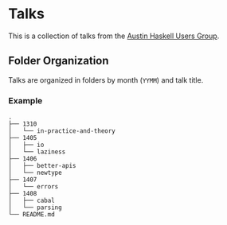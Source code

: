 # Talks 

This is a collection of talks from the [Austin Haskell Users Group](http://www.meetup.com/ATX-Haskell/).

## Folder Organization

Talks are organized in folders by month (`YYMM`) and talk title.

### Example

```
.
├── 1310
│   └── in-practice-and-theory
├── 1405
│   ├── io
│   └── laziness
├── 1406
│   ├── better-apis
│   └── newtype
├── 1407
│   └── errors
├── 1408
│   ├── cabal
│   └── parsing
└── README.md

```